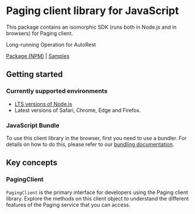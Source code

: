 # Paging client library for JavaScript

This package contains an isomorphic SDK (runs both in Node.js and in browsers) for Paging client.

Long-running Operation for AutoRest

[Package (NPM)](https://www.npmjs.com/package/@msinternal/paging-service) |
[Samples](https://github.com/Azure-Samples/azure-samples-js-management)

## Getting started

### Currently supported environments

- [LTS versions of Node.js](https://nodejs.org/about/releases/)
- Latest versions of Safari, Chrome, Edge and Firefox.





### JavaScript Bundle
To use this client library in the browser, first you need to use a bundler. For details on how to do this, please refer to our [bundling documentation](https://aka.ms/AzureSDKBundling).

## Key concepts

### PagingClient

`PagingClient` is the primary interface for developers using the Paging client library. Explore the methods on this client object to understand the different features of the Paging service that you can access.

